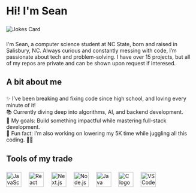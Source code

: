 <h1 align="left">Hi! I'm Sean</h1>

###

![Jokes Card](https://readme-jokes.vercel.app/api?)

###

<p align="left">I'm Sean, a computer science student at NC State, born and raised in Salisbury, NC. Always curious and constantly messing with code, I’m passionate about tech and problem-solving. I have over 15 projects, but all of my repos are private and can be shown upon request if interesed.</p>

###

<h2 align="left">A bit about me</h2>

###

<p align="left">✨ I’ve been breaking and fixing code since high school, and loving every minute of it!<br>📚 Currently diving deep into algorithms, AI, and backend development.<br>🎯 My goals: Build something impactful while mastering full-stack development.<br>🎲 Fun fact: I’m also working on lowering my 5K time while juggling all this coding. 🏃‍♂️</p>

###

<h2 align="left">Tools of my trade</h2>

###

<div align="left">
  <img src="https://cdn.jsdelivr.net/gh/devicons/devicon/icons/javascript/javascript-original.svg" height="40" alt="JavaScript"  />
  <img width="12" />
  <img src="https://cdn.jsdelivr.net/gh/devicons/devicon/icons/react/react-original.svg" height="40" alt="React"  />
  <img width="12" />
  <img src="https://cdn.jsdelivr.net/gh/devicons/devicon/icons/nextjs/nextjs-original.svg" height="40" alt="Next.js"  />
  <img width="12" />
  <img src="https://cdn.jsdelivr.net/gh/devicons/devicon/icons/nodejs/nodejs-original.svg" height="40" alt="Node.js"  />
  <img width="12" />
  <img src="https://cdn.jsdelivr.net/gh/devicons/devicon/icons/java/java-original.svg" height="40" alt="Java logo"  />
  <img width="12" />
  <img src="https://cdn.jsdelivr.net/gh/devicons/devicon/icons/c/c-original.svg" height="40" alt="C logo"  />
  <img width="12" />
  <img src="https://cdn.jsdelivr.net/gh/devicons/devicon/icons/vscode/vscode-original.svg" height="40" alt="VS Code logo"  />
</div>

